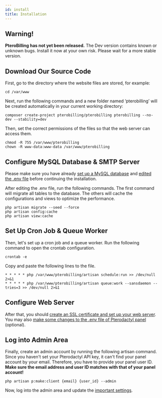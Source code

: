 ```yaml
---
id: install
title: Installation
---
```


## Warning!
**PteroBilling has not yet been released.** The Dev version contains known or unknown bugs. Install it now at your own risk. Please wait for a more stable version.

## Download Our Source Code
First, go to the directory where the website files are stored, for example:
```shell
cd /var/www
```

Next, run the following commands and a new folder named ‘pterobilling’ will be created automatically in your current working directory:
```shell
composer create-project pterobilling/pterobilling pterobilling --no-dev --stability=dev
```

Then, set the correct permissions of the files so that the web server can access them.
```shell
chmod -R 755 /var/www/pterobilling
chown -R www-data:www-data /var/www/pterobilling
```

## Configure MySQL Database & SMTP Server
Please make sure you have already [set up a MySQL database](mysql.md) and [edited the .env file](config.md) before continuing the installation.

After editing the .env file, run the following commands.
The first command will migrate all tables to the database. The others will cache the configurations and views to optimize the performance.
```shell
php artisan migrate --seed --force
php artisan config:cache
php artisan view:cache
```

## Set Up Cron Job & Queue Worker
Then, let's set up a cron job and a queue worker. Run the following command to open the crontab configuration.
```shell
crontab -e
```

Copy and paste the following lines to the file.
```shell
* * * * * php /var/www/pterobilling/artisan schedule:run >> /dev/null 2>&1
* * * * * php /var/www/pterobilling/artisan queue:work --sansdaemon --tries=3 >> /dev/null 2>&1
```

## Configure Web Server
After that, you should [create an SSL certificate and set up your web server](web_server_config.md). You may also [make some changes to the .env file of Pterodactyl panel](pterodactyl_config.md) (optional).

## Log into Admin Area
Finally, create an admin account by running the following artisan command. Since you haven't set your Pterodactyl API key, it can't find your panel account by your email. Therefore, you have to provide your panel user ID. **Make sure the email address and user ID matches with that of your panel account!**
```shell
php artisan p:make:client {email} {user_id} --admin
```

Now, log into the admin area and update the [important settings](../admin/admin_area.md).

